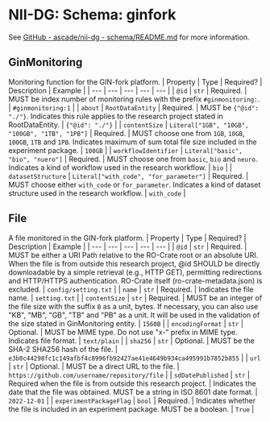 # NII-DG: Schema: ginfork

See [GitHub - ascade/nii-dg - schema/README.md](https://github.com/ascade/nii-dg/blob/main/schema/README.md) for more information.

## GinMonitoring
Monitoring function for the GIN-fork platform.
| Property | Type | Required? | Description | Example |
| --- | --- | --- | --- | --- |
| `@id` | `str` | Required. | MUST be index number of monitoring rules with the prefix `#ginmonitoring:`. | `#ginmonitoring:1` |
| `about` | `RootDataEntity` | Required. | MUST be `{"@id": "./"}`. Indicates this rule applies to the research project stated in RootDataEntity. | `{"@id": "./"}` |
| `contentSize` | `Literal["1GB", "10GB", "100GB", "1TB", "1PB"]` | Required. | MUST choose one from `1GB`, `10GB`, `100GB`, `1TB` and `1PB`. Indicates maximum of sum total file size included in the experiment package. | `100GB` |
| `workflowIdentifier` | `Literal["basic", "bio", "nuero"]` | Required. | MUST choose one from `basic`, `bio` and `neuro`. Indicates a kind of workflow used in the research workflow. | `bio` |
| `datasetStructure` | `Literal["with_code", "for_parameter"]` | Required. | MUST choose either `with_code` or `for_parameter`. Indicates a kind of dataset structure used in the research workflow. | `with_code` |

## File
A file monitored in the GIN-fork platform.
| Property | Type | Required? | Description | Example |
| --- | --- | --- | --- | --- |
| `@id` | `str` | Required. | MUST be either a URI Path relative to the RO-Crate root or an absolute URI. When the file is from outside this research project, @id SHOULD be directly downloadable by a simple retrieval (e.g., HTTP GET), permitting redirections and HTTP/HTTPS authentication. RO-Crate itself (ro-crate-metadata.json) is excluded. | `config/setting.txt` |
| `name` | `str` | Required. | Indicates the file name. | `setting.txt` |
| `contentSize` | `str` | Required. | MUST be an integer of the file size with the suffix `B` as a unit, bytes. If necessary, you can also use "KB", "MB", "GB", "TB" and "PB" as a unit. It will be used in the validation of the size stated in GinMonitoring entity. | `1560B` |
| `encodingFormat` | `str` | Optional. | MUST be MIME type. Do not use "x-" prefix in MIME type. Indicates file format. | `text/plain` |
| `sha256` | `str` | Optional. | MUST be the SHA-2 SHA256 hash of the file. | `e3b0c44298fc1c149afbf4c8996fb92427ae41e4649b934ca495991b7852b855` |
| `url` | `str` | Optional. | MUST be a direct URL to the file. | `https://github.com/username/repository/file` |
| `sdDatePublished` | `str` | Required when the file is from outside this research project. | Indicates the date that the file was obtained. MUST be a string in ISO 8601 date format. | `2022-12-01` |
| `experimentPackageFlag` | `bool` | Required. | Indicates whether the file is included in an experiment package.  MUST be a boolean. | `True` |
